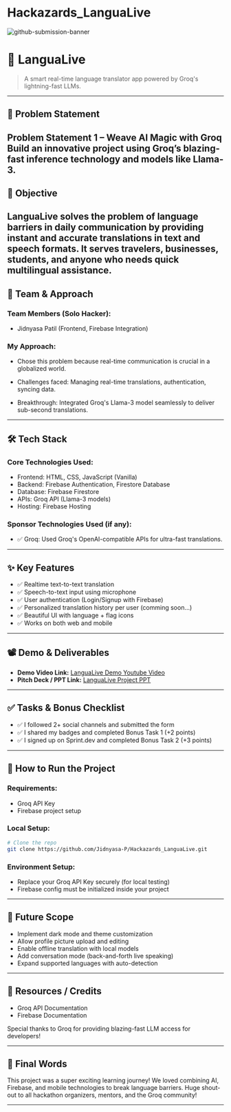# Hackazards_LanguaLive

![github-submission-banner](https://github.com/user-attachments/assets/a1493b84-e4e2-456e-a791-ce35ee2bcf2f)

# 🚀 LanguaLive

> A smart real-time language translator app powered by Groq's lightning-fast LLMs.

---

## 📌 Problem Statement

Problem Statement 1 – Weave AI Magic with Groq
Build an innovative project using Groq’s blazing-fast inference technology and models like Llama-3.
---

## 🎯 Objective

LanguaLive solves the problem of language barriers in daily communication by providing instant and accurate translations in text and speech formats.
It serves travelers, businesses, students, and anyone who needs quick multilingual assistance.
---

## 🧠 Team & Approach


### Team Members (Solo Hacker):  
- Jidnyasa Patil (Frontend, Firebase Integration)

### My Approach:  
- Chose this problem because real-time communication is crucial in a globalized world.

- Challenges faced: Managing real-time translations, authentication, syncing data.

- Breakthrough: Integrated Groq's Llama-3 model seamlessly to deliver sub-second translations.


---

## 🛠️ Tech Stack

### Core Technologies Used:
- Frontend: HTML, CSS, JavaScript (Vanilla)
- Backend: Firebase Authentication, Firestore Database
- Database: Firebase Firestore
- APIs: Groq API (Llama-3 models)
- Hosting: Firebase Hosting

### Sponsor Technologies Used (if any):
- ✅ Groq: Used Groq's OpenAI-compatible APIs for ultra-fast translations.
---

## ✨ Key Features

- ✅ Realtime text-to-text translation
- ✅ Speech-to-text input using microphone
- ✅ User authentication (Login/Signup with Firebase)
- ✅ Personalized translation history per user (comming soon...)
- ✅ Beautiful UI with language + flag icons
- ✅ Works on both web and mobile 

---

## 📽️ Demo & Deliverables

- **Demo Video Link:** [LanguaLive Demo Youtube Video](https://youtu.be/qCqB86VJnfQ?si=OnmYp7sQJSWAsAKh)
- **Pitch Deck / PPT Link:** [LanguaLive Project PPT](https://docs.google.com/presentation/d/1HeC1tQZMgqBbeUoHjbs99jcIDawXU-L_/edit?usp=sharing&ouid=110476789858939284191&rtpof=true&sd=true)

---

## ✅ Tasks & Bonus Checklist

- ✅ I followed 2+ social channels and submitted the form
- ✅ I shared my badges and completed Bonus Task 1 (+2 points)
- ✅ I signed up on Sprint.dev and completed Bonus Task 2 (+3 points)

---

## 🧪 How to Run the Project

### Requirements:
- Groq API Key
- Firebase project setup

### Local Setup:
```bash
# Clone the repo
git clone https://github.com/Jidnyasa-P/Hackazards_LanguaLive.git

```
### Environment Setup:

- Replace your Groq API Key securely (for local testing)
- Firebase config must be initialized inside your project

---

## 🧬 Future Scope

- Implement dark mode and theme customization
- Allow profile picture upload and editing
- Enable offline translation with local models
- Add conversation mode (back-and-forth live speaking) 
- Expand supported languages with auto-detection

---

## 📎 Resources / Credits

- Groq API Documentation
- Firebase Documentation

Special thanks to Groq for providing blazing-fast LLM access for developers!

---

## 🏁 Final Words

This project was a super exciting learning journey!
We loved combining AI, Firebase, and mobile technologies to break language barriers.
Huge shout-out to all hackathon organizers, mentors, and the Groq community!


---